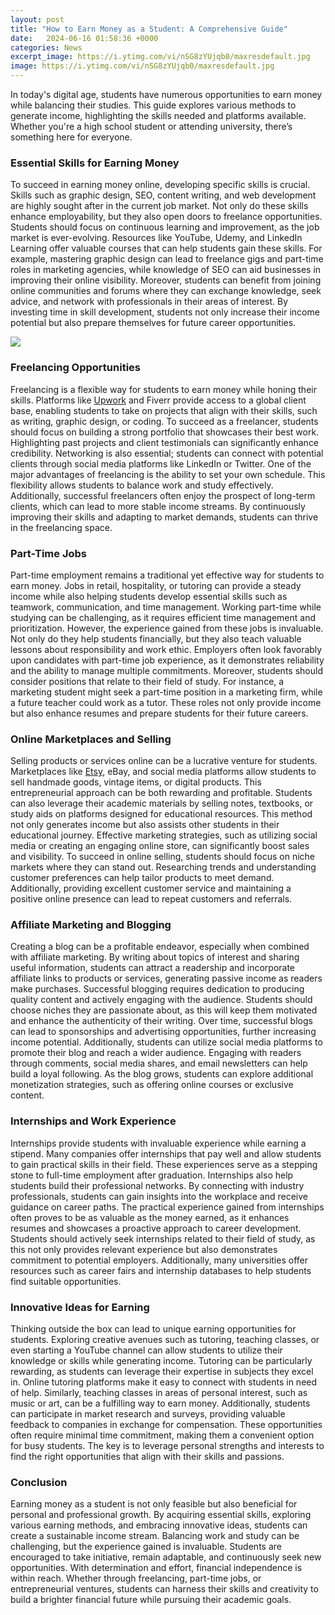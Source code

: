 ```yaml
---
layout: post
title: "How to Earn Money as a Student: A Comprehensive Guide"
date:   2024-06-16 01:58:36 +0000
categories: News
excerpt_image: https://i.ytimg.com/vi/nSG8zYUjqb0/maxresdefault.jpg
image: https://i.ytimg.com/vi/nSG8zYUjqb0/maxresdefault.jpg
---
```


In today's digital age, students have numerous opportunities to earn money while balancing their studies. This guide explores various methods to generate income, highlighting the skills needed and platforms available. Whether you're a high school student or attending university, there’s something here for everyone.
### Essential Skills for Earning Money
To succeed in earning money online, developing specific skills is crucial. Skills such as graphic design, SEO, content writing, and web development are highly sought after in the current job market. Not only do these skills enhance employability, but they also open doors to freelance opportunities. 
Students should focus on continuous learning and improvement, as the job market is ever-evolving. Resources like YouTube, Udemy, and LinkedIn Learning offer valuable courses that can help students gain these skills. For example, mastering graphic design can lead to freelance gigs and part-time roles in marketing agencies, while knowledge of SEO can aid businesses in improving their online visibility. 
Moreover, students can benefit from joining online communities and forums where they can exchange knowledge, seek advice, and network with professionals in their areas of interest. By investing time in skill development, students not only increase their income potential but also prepare themselves for future career opportunities.

![](https://i.ytimg.com/vi/nSG8zYUjqb0/maxresdefault.jpg)
### Freelancing Opportunities
Freelancing is a flexible way for students to earn money while honing their skills. Platforms like [Upwork](https://fr.edu.vn/en/Upwork) and Fiverr provide access to a global client base, enabling students to take on projects that align with their skills, such as writing, graphic design, or coding. 
To succeed as a freelancer, students should focus on building a strong portfolio that showcases their best work. Highlighting past projects and client testimonials can significantly enhance credibility. Networking is also essential; students can connect with potential clients through social media platforms like LinkedIn or Twitter. 
One of the major advantages of freelancing is the ability to set your own schedule. This flexibility allows students to balance work and study effectively. Additionally, successful freelancers often enjoy the prospect of long-term clients, which can lead to more stable income streams. By continuously improving their skills and adapting to market demands, students can thrive in the freelancing space.
### Part-Time Jobs
Part-time employment remains a traditional yet effective way for students to earn money. Jobs in retail, hospitality, or tutoring can provide a steady income while also helping students develop essential skills such as teamwork, communication, and time management. 
Working part-time while studying can be challenging, as it requires efficient time management and prioritization. However, the experience gained from these jobs is invaluable. Not only do they help students financially, but they also teach valuable lessons about responsibility and work ethic. Employers often look favorably upon candidates with part-time job experience, as it demonstrates reliability and the ability to manage multiple commitments.
Moreover, students should consider positions that relate to their field of study. For instance, a marketing student might seek a part-time position in a marketing firm, while a future teacher could work as a tutor. These roles not only provide income but also enhance resumes and prepare students for their future careers.
### Online Marketplaces and Selling
Selling products or services online can be a lucrative venture for students. Marketplaces like [Etsy](https://fr.edu.vn/en/Etsy), eBay, and social media platforms allow students to sell handmade goods, vintage items, or digital products. This entrepreneurial approach can be both rewarding and profitable.
Students can also leverage their academic materials by selling notes, textbooks, or study aids on platforms designed for educational resources. This method not only generates income but also assists other students in their educational journey. Effective marketing strategies, such as utilizing social media or creating an engaging online store, can significantly boost sales and visibility.
To succeed in online selling, students should focus on niche markets where they can stand out. Researching trends and understanding customer preferences can help tailor products to meet demand. Additionally, providing excellent customer service and maintaining a positive online presence can lead to repeat customers and referrals.
### Affiliate Marketing and Blogging
Creating a blog can be a profitable endeavor, especially when combined with affiliate marketing. By writing about topics of interest and sharing useful information, students can attract a readership and incorporate affiliate links to products or services, generating passive income as readers make purchases.
Successful blogging requires dedication to producing quality content and actively engaging with the audience. Students should choose niches they are passionate about, as this will keep them motivated and enhance the authenticity of their writing. Over time, successful blogs can lead to sponsorships and advertising opportunities, further increasing income potential.
Additionally, students can utilize social media platforms to promote their blog and reach a wider audience. Engaging with readers through comments, social media shares, and email newsletters can help build a loyal following. As the blog grows, students can explore additional monetization strategies, such as offering online courses or exclusive content.
### Internships and Work Experience
Internships provide students with invaluable experience while earning a stipend. Many companies offer internships that pay well and allow students to gain practical skills in their field. These experiences serve as a stepping stone to full-time employment after graduation.
Internships also help students build their professional networks. By connecting with industry professionals, students can gain insights into the workplace and receive guidance on career paths. The practical experience gained from internships often proves to be as valuable as the money earned, as it enhances resumes and showcases a proactive approach to career development.
Students should actively seek internships related to their field of study, as this not only provides relevant experience but also demonstrates commitment to potential employers. Additionally, many universities offer resources such as career fairs and internship databases to help students find suitable opportunities.
### Innovative Ideas for Earning
Thinking outside the box can lead to unique earning opportunities for students. Exploring creative avenues such as tutoring, teaching classes, or even starting a YouTube channel can allow students to utilize their knowledge or skills while generating income.
Tutoring can be particularly rewarding, as students can leverage their expertise in subjects they excel in. Online tutoring platforms make it easy to connect with students in need of help. Similarly, teaching classes in areas of personal interest, such as music or art, can be a fulfilling way to earn money.
Additionally, students can participate in market research and surveys, providing valuable feedback to companies in exchange for compensation. These opportunities often require minimal time commitment, making them a convenient option for busy students. The key is to leverage personal strengths and interests to find the right opportunities that align with their skills and passions.
### Conclusion
Earning money as a student is not only feasible but also beneficial for personal and professional growth. By acquiring essential skills, exploring various earning methods, and embracing innovative ideas, students can create a sustainable income stream. Balancing work and study can be challenging, but the experience gained is invaluable.
Students are encouraged to take initiative, remain adaptable, and continuously seek new opportunities. With determination and effort, financial independence is within reach. Whether through freelancing, part-time jobs, or entrepreneurial ventures, students can harness their skills and creativity to build a brighter financial future while pursuing their academic goals.